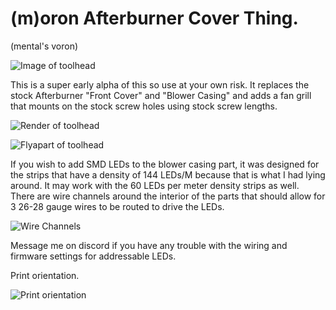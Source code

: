 # (m)oron Afterburner Cover Thing.

(mental's voron) 

![Image of toolhead](https://github.com/Annex-Engineering/VORON_Mods/blob/master/VORON_Afterburner_Beta1/MORON_Afterburner_Front_Cover/Images/Action.png?raw=true)

This is a super early alpha of this so use at your own risk. It replaces the stock Afterburner "Front Cover" and "Blower Casing" and adds a fan grill that mounts on the stock screw holes using stock screw lengths.

![Render of toolhead](https://github.com/Annex-Engineering/VORON_Mods/blob/master/VORON_Afterburner_Beta1/MORON_Afterburner_Front_Cover/Images/Render.png?raw=true)

![Flyapart of toolhead](https://github.com/Annex-Engineering/VORON_Mods/blob/master/VORON_Afterburner_Beta1/MORON_Afterburner_Front_Cover/Images/FlyApart.png?raw=true)

If you wish to add SMD LEDs to the blower casing part, it was designed for the strips that have a density of 144 LEDs/M because that is what I had lying around. It may work with the 60 LEDs per meter density strips as well. There are wire channels around the interior of the parts that should allow for 3 26-28 gauge wires to be routed to drive the LEDs.

![Wire Channels](https://github.com/Annex-Engineering/VORON_Mods/blob/master/VORON_Afterburner_Beta1/MORON_Afterburner_Front_Cover/Images/CableRouting.png?raw=true)

Message me on discord if you have any trouble with the wiring and firmware settings for addressable LEDs.

Print orientation.

![Print orientation](https://github.com/Annex-Engineering/VORON_Mods/blob/master/VORON_Afterburner_Beta1/MORON_Afterburner_Front_Cover/Images/PrintOrientation.png?raw=true)
